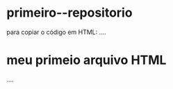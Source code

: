 # primeiro--repositorio

para copiar o código em HTML:
....
<html>
  <h1>meu primeio arquivo HTML</h1>
</html>
....
